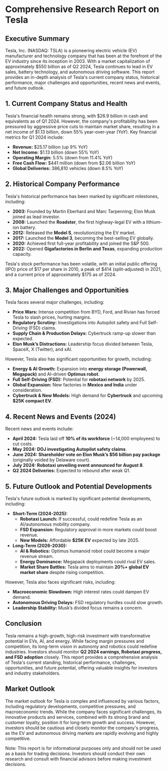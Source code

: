 # **Comprehensive Research Report on Tesla**

## **Executive Summary**
Tesla, Inc. (NASDAQ: TSLA) is a pioneering electric vehicle (EV) manufacturer and technology company that has been at the forefront of the EV industry since its inception in 2003. With a market capitalization of approximately $550 billion as of Q2 2024, Tesla continues to lead in EV sales, battery technology, and autonomous driving software. This report provides an in-depth analysis of Tesla's current company status, historical performance, major challenges and opportunities, recent news and events, and future outlook.

## **1. Current Company Status and Health**
Tesla's financial health remains strong, with $26.9 billion in cash and equivalents as of Q1 2024. However, the company's profitability has been pressured by aggressive price cuts to maintain market share, resulting in a net income of $1.13 billion, down 55% year-over-year (YoY). Key financial metrics for Q1 2024 include:

* **Revenue:** $25.17 billion (up 9% YoY)
* **Net Income:** $1.13 billion (down 55% YoY)
* **Operating Margin:** 5.5% (down from 11.4% YoY)
* **Free Cash Flow:** $441 million (down from $2.06 billion YoY)
* **Global Deliveries:** 386,810 vehicles (down 8.5% YoY)

## **2. Historical Company Performance**
Tesla's historical performance has been marked by significant milestones, including:

* **2003:** Founded by Martin Eberhard and Marc Tarpenning; Elon Musk joined as lead investor.
* **2008:** Launched the **Roadster**, the first highway-legal EV with a lithium-ion battery.
* **2012:** Released the **Model S**, revolutionizing the EV market.
* **2017:** Launched the **Model 3**, becoming the best-selling EV globally.
* **2020:** Achieved first full-year profitability and joined the S&P 500.
* **2022:** Opened **Gigafactories in Berlin and Texas**, expanding production capacity.

Tesla's stock performance has been volatile, with an initial public offering (IPO) price of $17 per share in 2010, a peak of $414 (split-adjusted) in 2021, and a current price of approximately $175 as of 2024.

## **3. Major Challenges and Opportunities**
Tesla faces several major challenges, including:

* **Price Wars:** Intense competition from BYD, Ford, and Rivian has forced Tesla to slash prices, hurting margins.
* **Regulatory Scrutiny:** Investigations into Autopilot safety and Full Self-Driving (FSD) claims.
* **Supply Chain & Production Delays:** Cybertruck ramp-up slower than expected.
* **Elon Musk’s Distractions:** Leadership focus divided between Tesla, SpaceX, X (Twitter), and xAI.

However, Tesla also has significant opportunities for growth, including:

* **Energy & AI Growth:** Expansion into **energy storage (Powerwall, Megapack)** and AI-driven **Optimus robot**.
* **Full Self-Driving (FSD):** Potential for **robotaxi network** by 2025.
* **Global Expansion:** New factories in **Mexico and India** under consideration.
* **Cybertruck & New Models:** High demand for **Cybertruck** and upcoming **$25K compact EV**.

## **4. Recent News and Events (2024)**
Recent news and events include:

* **April 2024:** Tesla laid off **10% of its workforce** (~14,000 employees) to cut costs.
* **May 2024:** **DOJ investigating Autopilot safety claims**.
* **June 2024:** **Shareholder vote on Elon Musk’s $56 billion pay package** (originally voided by Delaware court).
* **July 2024:** **Robotaxi unveiling event announced for August 8**.
* **Q2 2024 Deliveries:** Expected to rebound after weak Q1.

## **5. Future Outlook and Potential Developments**
Tesla's future outlook is marked by significant potential developments, including:

* **Short-Term (2024-2025):**
	+ **Robotaxi Launch:** If successful, could redefine Tesla as an AI/autonomous mobility company.
	+ **FSD Expansion:** Regulatory approval in more markets could boost revenue.
	+ **New Models:** Affordable **$25K EV** expected by late 2025.
* **Long-Term (2026-2030):**
	+ **AI & Robotics:** Optimus humanoid robot could become a major revenue stream.
	+ **Energy Dominance:** Megapack deployments could rival EV sales.
	+ **Market Share Battles:** Tesla aims to maintain **20%+ global EV market share** despite rising competition.

However, Tesla also faces significant risks, including:

* **Macroeconomic Slowdown:** High interest rates could dampen EV demand.
* **Autonomous Driving Delays:** FSD regulatory hurdles could slow growth.
* **Leadership Stability:** Musk’s divided focus remains a concern.

## **Conclusion**
Tesla remains a high-growth, high-risk investment with transformative potential in EVs, AI, and energy. While facing margin pressures and competition, its long-term vision in autonomy and robotics could redefine industries. Investors should monitor **Q2 2024 earnings, Robotaxi progress, and FSD adoption** closely. This report provides a comprehensive analysis of Tesla's current standing, historical performance, challenges, opportunities, and future potential, offering valuable insights for investors and industry stakeholders.

## **Market Outlook**
The market outlook for Tesla is complex and influenced by various factors, including regulatory developments, competitive pressures, and macroeconomic trends. While the company faces significant challenges, its innovative products and services, combined with its strong brand and customer loyalty, position it for long-term growth and success. However, investors should be cautious and closely monitor the company's progress, as the EV and autonomous driving markets are rapidly evolving and highly competitive.

Note: This report is for informational purposes only and should not be used as a basis for trading decisions. Investors should conduct their own research and consult with financial advisors before making investment decisions.